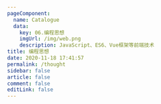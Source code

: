 ```yaml
---
pageComponent:
  name: Catalogue
  data:
    key: 06.编程思想
    imgUrl: /img/web.png
    description: JavaScript、ES6、Vue框架等前端技术
title: 编程思想
date: 2020-11-18 17:41:57
permalink: /thought
sidebar: false
article: false
comment: false
editLink: false
---
```

